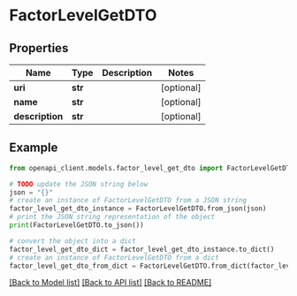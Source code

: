 # FactorLevelGetDTO


## Properties

Name | Type | Description | Notes
------------ | ------------- | ------------- | -------------
**uri** | **str** |  | [optional] 
**name** | **str** |  | [optional] 
**description** | **str** |  | [optional] 

## Example

```python
from openapi_client.models.factor_level_get_dto import FactorLevelGetDTO

# TODO update the JSON string below
json = "{}"
# create an instance of FactorLevelGetDTO from a JSON string
factor_level_get_dto_instance = FactorLevelGetDTO.from_json(json)
# print the JSON string representation of the object
print(FactorLevelGetDTO.to_json())

# convert the object into a dict
factor_level_get_dto_dict = factor_level_get_dto_instance.to_dict()
# create an instance of FactorLevelGetDTO from a dict
factor_level_get_dto_from_dict = FactorLevelGetDTO.from_dict(factor_level_get_dto_dict)
```
[[Back to Model list]](../README.md#documentation-for-models) [[Back to API list]](../README.md#documentation-for-api-endpoints) [[Back to README]](../README.md)


